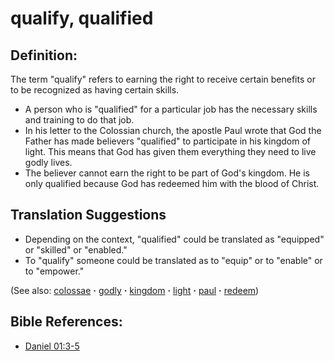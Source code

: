 # qualify, qualified #

## Definition: ##

The term "qualify" refers to earning the right to receive certain benefits or to be recognized as having certain skills.

* A person who is "qualified" for a particular job has the necessary skills and training to do that job.
* In his letter to the Colossian church, the apostle Paul wrote that God the Father has made believers "qualified" to participate in his kingdom of light. This means that God has given them everything they need to live godly lives.
* The believer cannot earn the right to be part of God's kingdom. He is only qualified because God has redeemed him with the blood of Christ.

## Translation Suggestions ##

* Depending on the context, "qualified" could be translated as "equipped" or "skilled" or "enabled."
* To "qualify" someone could be translated as to "equip" or to "enable" or to "empower."

(See also: [colossae](../other/colossae.md) **·** [godly](../kt/godly.md) **·** [kingdom](../other/kingdom.md) **·** [light](../kt/light.md) **·** [paul](../other/paul.md) **·** [redeem](../kt/redeem.md))

## Bible References: ##

* [Daniel 01:3-5](https://door43.org/en/bible/notes/dan/01/03)

